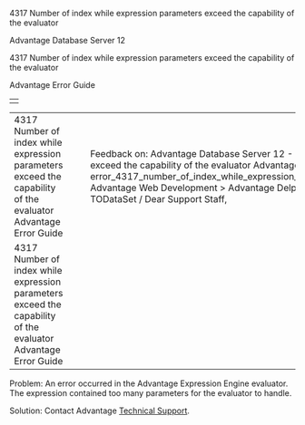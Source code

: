 4317 Number of index while expression parameters exceed the capability of the evaluator




Advantage Database Server 12  

4317 Number of index while expression parameters exceed the capability of the evaluator

Advantage Error Guide

|  |
| --- |
|  |

|  |  |  |  |  |
| --- | --- | --- | --- | --- |
| 4317 Number of index while expression parameters exceed the capability of the evaluator  Advantage Error Guide |  |  | Feedback on: Advantage Database Server 12 - 4317 Number of index while expression parameters exceed the capability of the evaluator Advantage Error Guide error\_4317\_number\_of\_index\_while\_expression\_parameters\_exceed\_the\_capability\_of\_the\_evaluator Advantage Web Development > Advantage Delphi OData Client > Delphi OData Components > TODataSet / Dear Support Staff, |  |
| 4317 Number of index while expression parameters exceed the capability of the evaluator  Advantage Error Guide |  |  |  |  |

Problem: An error occurred in the Advantage Expression Engine evaluator. The expression contained too many parameters for the evaluator to handle.

Solution: Contact Advantage [Technical Support](master_technical_support_u_s__and_canada.htm).